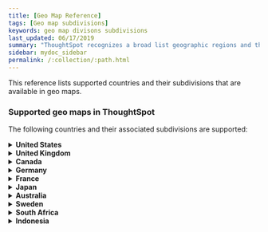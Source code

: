 ```yaml
---
title: [Geo Map Reference]
tags: [Geo map subdivisions]
keywords: geo map divisons subdivisions
last_updated: 06/17/2019
summary: "ThoughtSpot recognizes a broad list geographic regions and their subdivisions."
sidebar: mydoc_sidebar
permalink: /:collection/:path.html
---
```

This reference lists supported countries and their subdivisions that are available in geo maps.

### Supported geo maps in ThoughtSpot

The following countries and their associated subdivisions are supported:
<details>
<summary><b>United States</b></summary>
&nbsp;&nbsp;&nbsp;&nbsp;State<br>
&nbsp;&nbsp;&nbsp;&nbsp;County<br>
&nbsp;&nbsp;&nbsp;&nbsp;Zip Code<br>
</details>
<details>
<summary><b>United Kingdom</b></summary>
&nbsp;&nbsp;&nbsp;&nbsp;County and Unitary Authority<br>
&nbsp;&nbsp;&nbsp;&nbsp;Local Area District<br>
</details>
<details>
<summary><b>Canada</b></summary>
&nbsp;&nbsp;&nbsp;&nbsp;Province and Territories<br>
&nbsp;&nbsp;&nbsp;&nbsp;Census Divisions<br>
&nbsp;&nbsp;&nbsp;&nbsp;Postal Code<br>
</details>
<details>
<summary><b>Germany</b></summary>
&nbsp;&nbsp;&nbsp;&nbsp;State<br>
&nbsp;&nbsp;&nbsp;&nbsp;District<br>
&nbsp;&nbsp;&nbsp;&nbsp;Postal Code<br>
</details>
<details>
<summary><b>France</b></summary>
&nbsp;&nbsp;&nbsp;&nbsp;Region<br>
&nbsp;&nbsp;&nbsp;&nbsp;Department<br>
</details>
<details>
<summary><b>Japan</b></summary>
&nbsp;&nbsp;&nbsp;&nbsp;Prefecture<br>
&nbsp;&nbsp;&nbsp;&nbsp;PMC<br>
</details>
<details>
<summary><b>Australia</b></summary>
&nbsp;&nbsp;&nbsp;&nbsp;State<br>
&nbsp;&nbsp;&nbsp;&nbsp;Suburb<br>
&nbsp;&nbsp;&nbsp;&nbsp;Postcode<br>
</details>
<details>
<summary><b>Sweden</b></summary>
&nbsp;&nbsp;&nbsp;&nbsp;County<br>
&nbsp;&nbsp;&nbsp;&nbsp;Municipality<br>
</details>
<details>
<summary><b>South Africa</b></summary>
&nbsp;&nbsp;&nbsp;&nbsp;State<br>
&nbsp;&nbsp;&nbsp;&nbsp;District<br>
</details>
<details>
<summary><b>Indonesia</b></summary>
&nbsp;&nbsp;&nbsp;&nbsp;Province/Territory<br>
</details>
